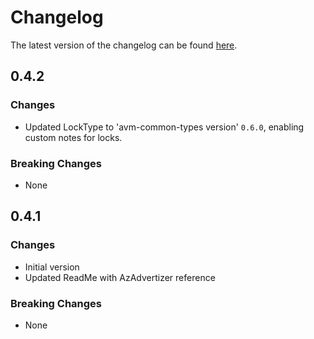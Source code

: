 # Changelog

The latest version of the changelog can be found [here](https://github.com/Azure/bicep-registry-modules/blob/main/avm/res/network/route-table/CHANGELOG.md).

## 0.4.2

### Changes

- Updated LockType to 'avm-common-types version' `0.6.0`, enabling custom notes for locks.

### Breaking Changes

- None

## 0.4.1

### Changes

- Initial version
- Updated ReadMe with AzAdvertizer reference

### Breaking Changes

- None
